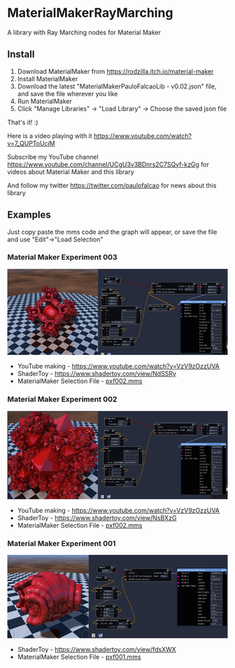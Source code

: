 # MaterialMakerRayMarching

A library with Ray Marching nodes for Material Maker

## Install

1. Download MaterialMaker from https://rodzilla.itch.io/material-maker
2. Install MaterialMaker
3. Download the latest "MaterialMakerPauloFalcaoLib - v0.02.json" file, and save the file wherever you like
5. Run MaterialMaker
6. Click "Manage Libraries" -> "Load Library" -> Choose the saved json file

That's it! :)

Here is a video playing with it https://www.youtube.com/watch?v=7_QUPToUcjM

Subscribe my YouTube channel https://www.youtube.com/channel/UCgU3v3BDnrs2C7SQyf-kzGg for videos about Material Maker and this library

And follow my twitter https://twitter.com/paulofalcao for news about this library

## Examples

Just copy paste the mms code and the graph will appear, or save the file and use "Edit"->"Load Selection"

### Material Maker Experiment 003
![pxf003](Examples/pxf003_large.jpg)
* YouTube making - https://www.youtube.com/watch?v=VzV9zOzzUVA
* ShaderToy - https://www.shadertoy.com/view/NdSSRy
* MaterialMaker Selection File - [pxf002.mms ](Examples/pxf003.mms)

### Material Maker Experiment 002
![pxf002](Examples/pxf002_large.jpg)
* YouTube making - https://www.youtube.com/watch?v=VzV9zOzzUVA
* ShaderToy - https://www.shadertoy.com/view/NsBXzG
* MaterialMaker Selection File - [pxf002.mms ](Examples/pxf002.mms)

### Material Maker Experiment 001
![pxf001](Examples/pxf001_large.jpg)
* ShaderToy - https://www.shadertoy.com/view/fdsXWX
* MaterialMaker Selection File - [pxf001.mms ](Examples/pxf001.mms)


